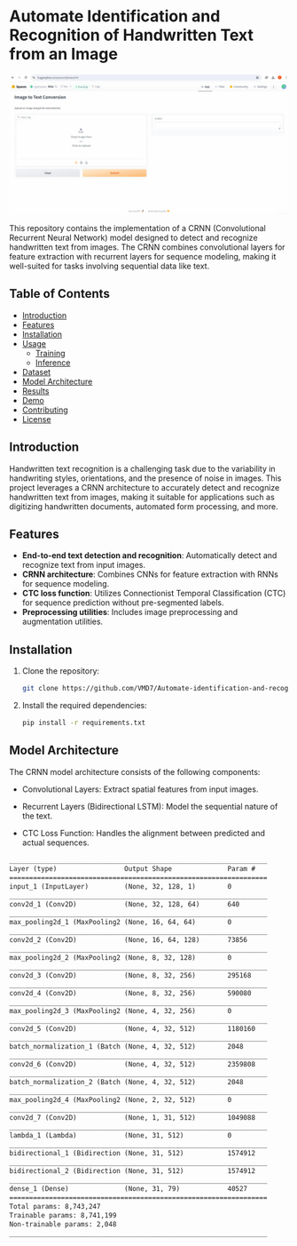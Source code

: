 # Automate Identification and Recognition of Handwritten Text from an Image

![CRNN Model](Images/AnimationHTR.gif)

This repository contains the implementation of a CRNN (Convolutional Recurrent Neural Network) model designed to detect and recognize handwritten text from images. The CRNN combines convolutional layers for feature extraction with recurrent layers for sequence modeling, making it well-suited for tasks involving sequential data like text.

## Table of Contents

- [Introduction](#introduction)
- [Features](#features)
- [Installation](#installation)
- [Usage](#usage)
  - [Training](#training)
  - [Inference](#inference)
- [Dataset](#dataset)
- [Model Architecture](#model-architecture)
- [Results](#results)
- [Demo](#demo)
- [Contributing](#contributing)
- [License](#license)

## Introduction

Handwritten text recognition is a challenging task due to the variability in handwriting styles, orientations, and the presence of noise in images. This project leverages a CRNN architecture to accurately detect and recognize handwritten text from images, making it suitable for applications such as digitizing handwritten documents, automated form processing, and more.

## Features

- **End-to-end text detection and recognition**: Automatically detect and recognize text from input images.
- **CRNN architecture**: Combines CNNs for feature extraction with RNNs for sequence modeling.
- **CTC loss function**: Utilizes Connectionist Temporal Classification (CTC) for sequence prediction without pre-segmented labels.
- **Preprocessing utilities**: Includes image preprocessing and augmentation utilities.

## Installation

1. Clone the repository:
   ```bash
   git clone https://github.com/VMD7/Automate-identification-and-recognition-of-handwritten-text-from-an-image
   ```
2. Install the required dependencies:
   ```bash
   pip install -r requirements.txt
   ```

## Model Architecture

The CRNN model architecture consists of the following components:

- Convolutional Layers: Extract spatial features from input images.

- Recurrent Layers (Bidirectional LSTM): Model the sequential nature of the text.

- CTC Loss Function: Handles the alignment between predicted and actual sequences.
```
_________________________________________________________________
Layer (type)                 Output Shape              Param #   
=================================================================
input_1 (InputLayer)         (None, 32, 128, 1)        0         
_________________________________________________________________
conv2d_1 (Conv2D)            (None, 32, 128, 64)       640       
_________________________________________________________________
max_pooling2d_1 (MaxPooling2 (None, 16, 64, 64)        0         
_________________________________________________________________
conv2d_2 (Conv2D)            (None, 16, 64, 128)       73856     
_________________________________________________________________
max_pooling2d_2 (MaxPooling2 (None, 8, 32, 128)        0         
_________________________________________________________________
conv2d_3 (Conv2D)            (None, 8, 32, 256)        295168    
_________________________________________________________________
conv2d_4 (Conv2D)            (None, 8, 32, 256)        590080    
_________________________________________________________________
max_pooling2d_3 (MaxPooling2 (None, 4, 32, 256)        0         
_________________________________________________________________
conv2d_5 (Conv2D)            (None, 4, 32, 512)        1180160   
_________________________________________________________________
batch_normalization_1 (Batch (None, 4, 32, 512)        2048      
_________________________________________________________________
conv2d_6 (Conv2D)            (None, 4, 32, 512)        2359808   
_________________________________________________________________
batch_normalization_2 (Batch (None, 4, 32, 512)        2048      
_________________________________________________________________
max_pooling2d_4 (MaxPooling2 (None, 2, 32, 512)        0         
_________________________________________________________________
conv2d_7 (Conv2D)            (None, 1, 31, 512)        1049088   
_________________________________________________________________
lambda_1 (Lambda)            (None, 31, 512)           0         
_________________________________________________________________
bidirectional_1 (Bidirection (None, 31, 512)           1574912   
_________________________________________________________________
bidirectional_2 (Bidirection (None, 31, 512)           1574912   
_________________________________________________________________
dense_1 (Dense)              (None, 31, 79)            40527     
=================================================================
Total params: 8,743,247
Trainable params: 8,741,199
Non-trainable params: 2,048
_________________________________________________________________
```
   






